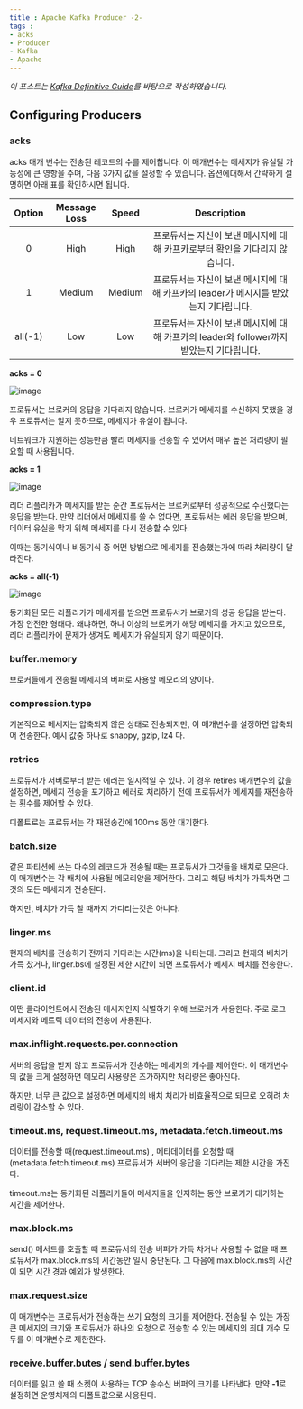```yaml
---
title : Apache Kafka Producer -2-
tags :
- acks
- Producer
- Kafka
- Apache
---
```


*이 포스트는 [Kafka Definitive Guide](https://github.com/Avkash/mldl/blob/master/pages/docs/books/confluent-kafka-definitive-guide-complete.pdf)를 바탕으로 작성하였습니다.*

## Configuring Producers

### acks

acks 매개 변수는 전송된 레코드의 수를 제어합니다. 이 매개변수는 메세지가 유실될 가능성에 큰 영항을 주며, 다음 3가지 값을 설정할 수 있습니다. 옵션에대해서 간략하게 설명하면 아래 표를 확인하시면 됩니다.

|Option|Message Loss|Speed|Description|
|:--:|:--:|:--:|:--:|
|0|High|High|프로듀서는 자신이 보낸 메시지에 대해 카프카로부터 확인을 기다리지 않습니다.|
|1|Medium|Medium|프로듀서는 자신이 보낸 메시지에 대해 카프카의 leader가 메시지를 받았는지 기다립니다.|
|all(-1)|Low|Low|프로듀서는 자신이 보낸 메시지에 대해 카프카의 leader와 follower까지 받았는지 기다립니다.|

**acks = 0**

![image](https://user-images.githubusercontent.com/44635266/70320577-719cfa80-1868-11ea-8bc1-7377a7e08d07.png)

프로듀서는 브로커의 응답을 기다리지 않습니다. 브로커가 메세지를 수신하지 못했을 경우 프로듀서는 알지 못하므로, 메세지가 유실이 됩니다.

네트워크가 지원하는 성능만큼 빨리 메세지를 전송할 수 있어서 매우 높은 처리량이 필요할 때 사용됩니다.

**acks = 1**

![image](https://user-images.githubusercontent.com/44635266/70320581-7366be00-1868-11ea-97b7-413f181d8ae6.png)

리더 리플리카가 메세지를 받는 순간 프로듀서는 브로커로부터 성공적으로 수신했다는 응답을 받는다. 만약 리더에서 메세지를 쓸 수 없다면, 프로듀서는 에러 응답을 받으며, 데이터 유실을 막기 위해 메세지를 다시 전송할 수 있다.

이때는 동기식이나 비동기식 중 어떤 방법으로 메세지를 전송했는가에 따라 처리량이 달라진다.

**acks = all(-1)**

![image](https://user-images.githubusercontent.com/44635266/70320583-7497eb00-1868-11ea-89c5-c0e36a140b74.png)

동기화된 모든 리플리카가 메세지를 받으면 프로듀서가 브로커의 성공 응답을 받는다. 가장 안전한 형태다. 왜냐하면, 하나 이상의 브로커가 해당 메세지를 가지고 있으므로, 리더 리플리카에 문제가 생겨도 메세지가 유실되지 않기 때문이다.

### buffer.memory

브로커들에게 전송될 메세지의 버퍼로 사용할 메모리의 양이다.

### compression.type

기본적으로 메세지는 압축되지 않은 상태로 전송되지만, 이 매개변수를 설정하면 압축되어 전송한다. 예시 값중 하나로 snappy, gzip, lz4 다.

### retries

프로듀서가 서버로부터 받는 에러는 일시적일 수 있다. 이 경우 retires 매개변수의 값을 설정하면, 메세지 전송을 포기하고 에러로 처리하기 전에 프로듀서가 메세지를 재전송하는 횟수를 제어할 수 있다.

디폴트로는 프로듀서는 각 재전송간에 100ms 동안 대기한다.

### batch.size

같은 파티션에 쓰는 다수의 레코드가 전송될 때는 프로듀서가 그것들을 배치로 모은다. 이 매개변수는 각 배치에 사용될 메모리양을 제어한다. 그리고 해당 배치가 가득차면 그것의 모든 메세지가 전송된다.

하지만, 배치가 가득 찰 때까지 가디리는것은 아니다. 

### linger.ms

현재의 배치를 전송하기 전까지 기다리는 시간(ms)을 나타는대. 그리고 현재의 배치가 가득 찼거나, linger.bs에 설정된 제한 시간이 되면 프로듀서가 메세지 배치를 전송한다.

### client.id

어떤 클라이언트에서 전송된 메세지인지 식별하기 위해 브로커가 사용한다. 주로 로그 메세지와 메트릭 데이터의 전송에 사용된다.

### max.inflight.requests.per.connection

서버의 응답을 받지 않고 프로듀서가 전송하는 메세지의 개수를 제어한다. 이 매개변수의 값을 크게 설정하면 메모리 사용량은 즈가하지만 처리량은 좋아진다.

하지만, 너무 큰 값으로 설정하면 메세지의 배치 처리가 비효율적으로 되므로 오히려 처리량이 감소할 수 있다.

### timeout.ms, request.timeout.ms, metadata.fetch.timeout.ms

데이터를 전송할 때(request.timeout.ms) , 메타데이터를 요청할 때(metadata.fetch.timeout.ms) 프로듀서가 서버의 응답을 기다리는 제한 시간을 가진다.

timeout.ms는 동기화된 레플리카들이 메세지들을 인지하는 동안 브로커가 대기하는 시간을 제어한다.

### max.block.ms

send() 메서드를 호출할 때 프로듀서의 전송 버퍼가 가득 차거나 사용할 수 없을 때 프로듀서가 max.block.ms의 시간동안 일시 중단된다. 그 다음에 max.block.ms의 시간이 되면 시간 경과 예외가 발생한다.

### max.request.size

이 매개변수는 프로듀서가 전송하는 쓰기 요청의 크기를 제어한다. 전송될 수 있는 가장 큰 메세지의 크기와 프로듀서가 하나의 요청으로 전송할 수 있는 메세지의 최대 개수 모두를 이 매개변수로 제한한다.

### receive.buffer.butes / send.buffer.bytes

데이터를 읽고 쓸 때 소켓이 사용하는 TCP 송수신 버퍼의 크기를 나타낸다. 만약 **-1**로 설정하면 운영체제의 디폴트값으로 사용된다.